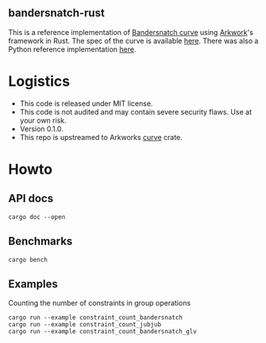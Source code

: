 bandersnatch-rust
------


This is a reference implementation of [Bandersnatch curve](https://ethresear.ch/t/introducing-bandersnatch-a-fast-elliptic-curve-built-over-the-bls12-381-scalar-field/9957) using [Arkwork](https://github.com/arkworks-rs/curves)'s framework in Rust.
The spec of the curve is available 
[here](https://github.com/asanso/Bandersnatch/blob/main/README.md).
There was also a Python reference implementation [here](https://github.com/asanso/Bandersnatch/).


# Logistics

- This code is released under MIT license.
- This code is not audited and may contain severe security flaws. Use at your own risk.
- Version 0.1.0.
- This repo is upstreamed to Arkworks [curve](https://github.com/arkworks-rs/curves/) crate.

# Howto

## API docs

```
cargo doc --open
```

## Benchmarks

```
cargo bench
```

## Examples
Counting the number of constraints in group operations
```
cargo run --example constraint_count_bandersnatch
cargo run --example constraint_count_jubjub
cargo run --example constraint_count_bandersnatch_glv
```
